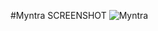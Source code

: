 #Myntra 
SCREENSHOT
![Myntra](https://user-images.githubusercontent.com/120100469/220906955-a0a66763-cb73-4aaa-99ae-94aab3bf7285.png)
